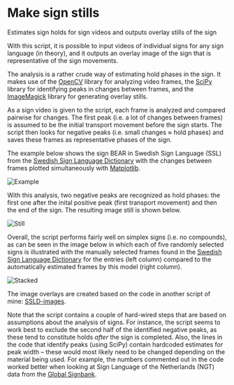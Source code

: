 # Make sign stills
Estimates sign holds for sign videos and outputs overlay stills of the sign

With this script, it is possible to input videos of individual signs for any sign language (in theory), and it outputs an overlay image of the sign that is representative of the sign movements. 

The analysis is a rather crude way of estimating hold phases in the sign. It makes use of the [OpenCV](https://opencv.org) library for analyzing video frames, the [SciPy](https://www.scipy.org) library for identifying peaks in changes between frames, and the [ImageMagick](https://www.imagemagick.org) library for generating overlay stills.

As a sign video is given to the script, each frame is analyzed and compared pairwise for changes. The first peak (i.e. a lot of changes between frames) is assumed to be the initial transport movement before the sign starts. The script then looks for negative peaks (i.e. small changes ≈ hold phases) and saves these frames as representative phases of the sign. 

The example below shows the sign BEAR in Swedish Sign Language (SSL) from the [Swedish Sign Language Dictionary](http://teckensprakslexikon.su.se) with the changes between frames plotted simultaneously with [Matplotlib](https://matplotlib.org).

![Example](https://github.com/borstell/make_sign_stills/blob/master/bjorn_changes.gif)

With this analysis, two negative peaks are recognized as hold phases: the first one after the inital positive peak (first transport movement) and then the end of the sign. The resulting image still is shown below.

![Still](https://github.com/borstell/make_sign_stills/blob/master/bjorn_still.jpg)

Overall, the script performs fairly well on simplex signs (i.e. no compounds), as can be seen in the image below in which each of five randomly selected signs is illustrated with the manually selected frames found in the [Swedish Sign Language Dictionary](http://teckensprakslexikon.su.se) for the entries (left column) compared to the automatically estimated frames by this model (right column).

![Stacked](https://github.com/borstell/make_sign_stills/blob/master/stack.jpg)

The image overlays are created based on the code in another script of mine: [SSLD-images](https://github.com/borstell/SSLD-images).

Note that the script contains a couple of hard-wired steps that are based on assumptions about the analysis of signs. For instance, the script seems to work best to exclude the second half of the identified negative peaks, as these tend to constitute holds *after* the sign is completed. Also, the lines in the code that identify peaks (using SciPy) contain hardcoded estimates for peak width – these would most likely need to be changed depending on the material being used. For example, the numbers commented out in the code worked better when looking at Sign Language of the Netherlands (NGT) data from the [Global Signbank](https://signbank.science.ru.nl).
